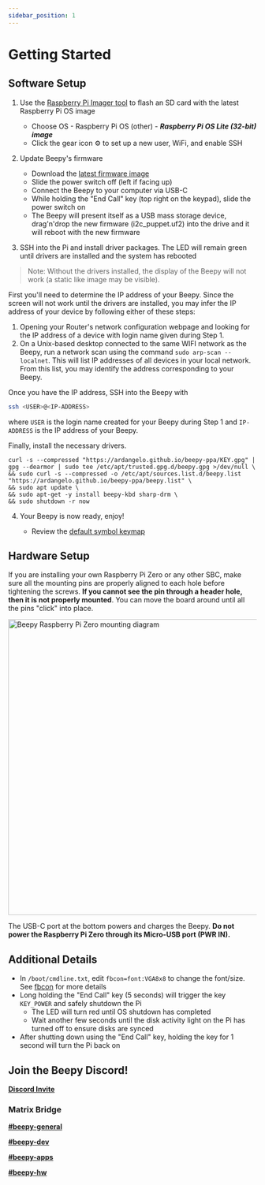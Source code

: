 ```yaml
---
sidebar_position: 1
---
```


# Getting Started

## Software Setup

1. Use the [Raspberry Pi Imager tool](https://www.raspberrypi.com/software/) to flash an SD card with the latest Raspberry Pi OS image
    - Choose OS - Raspberry Pi OS (other) - ***Raspberry Pi OS Lite (32-bit) image***
    - Click the gear icon ⚙ to set up a new user, WiFi, and enable SSH

2. Update Beepy's firmware

    - Download the [latest firmware image](https://github.com/sqfmi/i2c_puppet/releases/latest/download/i2c_puppet.uf2)
    - Slide the power switch off (left if facing up)
    - Connect the Beepy to your computer via USB-C
    - While holding the "End Call" key (top right on the keypad), slide the power switch on
    - The Beepy will present itself as a USB mass storage device, drag'n'drop the new firmware (i2c_puppet.uf2) into the drive and it will reboot with the new firmware

3. SSH into the Pi and install driver packages. The LED will remain green until drivers are installed and the system has rebooted

> Note: Without the drivers installed, the display of the Beepy will not work (a static like image may be visible).

First you'll need to determine the IP address of your Beepy.
Since the screen will not work until the drivers are installed, you may infer the IP address of your device by following either of these steps:
1. Opening your Router's network configuration webpage and looking for the IP address of a device with login name given during Step 1.
2. On a Unix-based desktop connected to the same WIFI network as the Beepy, run a network scan using the command `sudo arp-scan --localnet`. This will list IP addresses of all devices in your local network. From this list, you may identify the address corresponding to your Beepy.

Once you have the IP address, SSH into the Beepy with
```bash
ssh <USER>@<IP-ADDRESS>
```
where `USER` is the login name created for your Beepy during Step 1 and `IP-ADDRESS` is the IP address of your Beepy.

Finally, install the necessary drivers.

```
curl -s --compressed "https://ardangelo.github.io/beepy-ppa/KEY.gpg" | gpg --dearmor | sudo tee /etc/apt/trusted.gpg.d/beepy.gpg >/dev/null \
&& sudo curl -s --compressed -o /etc/apt/sources.list.d/beepy.list "https://ardangelo.github.io/beepy-ppa/beepy.list" \
&& sudo apt update \
&& sudo apt-get -y install beepy-kbd sharp-drm \
&& sudo shutdown -r now
```

4. Your Beepy is now ready, enjoy!

    - Review the [default symbol keymap](/docs/keyboard)

## Hardware Setup

If you are installing your own Raspberry Pi Zero or any other SBC, make sure all the mounting pins are properly aligned to each hole before tightening the screws. **If you cannot see the pin through a header hole, then it is not properly mounted**. You can move the board around until all the pins "click" into place.

<img alt="Beepy Raspberry Pi Zero mounting diagram" src='/img/beepy-header-mount-diagram.jpg' width='600' />


The USB-C port at the bottom powers and charges the Beepy. **Do not power the Raspberry Pi Zero through its Micro-USB port (PWR IN).**

## Additional Details
- In ```/boot/cmdline.txt```, edit ```fbcon=font:VGA8x8``` to change the font/size. See [fbcon](https://www.kernel.org/doc/Documentation/fb/fbcon.txt) for more details
- Long holding the "End Call" key (5 seconds) will trigger the key ```KEY_POWER``` and safely shutdown the Pi
    - The LED will turn red until OS shutdown has completed
    - Wait another few seconds until the disk activity light on the Pi has turned off to ensure disks are synced
- After shutting down using the "End Call" key, holding the key for 1 second will turn the Pi back on

## Join the Beepy Discord!

[**Discord Invite**](https://discord.gg/QERrSferdF)

### Matrix Bridge

[**#beepy-general**](https://matrix.to/#/#beepberry-general:beeper.com)

[**#beepy-dev**](https://matrix.to/#/#beepberry-dev:beeper.com)

[**#beepy-apps**](https://matrix.to/#/#beepberry-apps:beeper.com)

[**#beepy-hw**](https://matrix.to/#/#beepberry-hw:beeper.com)
